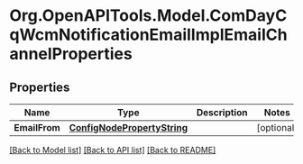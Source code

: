# Org.OpenAPITools.Model.ComDayCqWcmNotificationEmailImplEmailChannelProperties
## Properties

Name | Type | Description | Notes
------------ | ------------- | ------------- | -------------
**EmailFrom** | [**ConfigNodePropertyString**](ConfigNodePropertyString.md) |  | [optional] 

[[Back to Model list]](../README.md#documentation-for-models) [[Back to API list]](../README.md#documentation-for-api-endpoints) [[Back to README]](../README.md)

